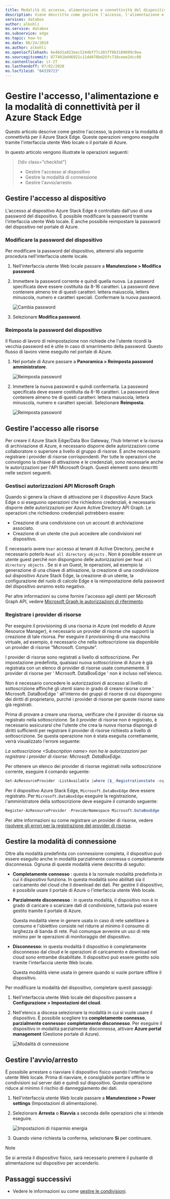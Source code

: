 ```yaml
---
title: Modalità di accesso, alimentazione e connettività del dispositivo Azure Stack Edge | Microsoft Docs
description: Viene descritto come gestire l'accesso, l'alimentazione e la modalità di connettività per il dispositivo Azure Stack Edge che consente di trasferire i dati in Azure
services: databox
author: alkohli
ms.service: databox
ms.subservice: edge
ms.topic: how-to
ms.date: 06/24/2019
ms.author: alkohli
ms.openlocfilehash: 6e46d1a923eec5244bf77c201ff0b3189699c9ea
ms.sourcegitcommit: 877491bd46921c11dd478bd25fc718ceee2dcc08
ms.contentlocale: it-IT
ms.lasthandoff: 07/02/2020
ms.locfileid: "84339723"
---
```

# <a name="manage-access-power-and-connectivity-mode-for-your-azure-stack-edge"></a>Gestire l'accesso, l'alimentazione e la modalità di connettività per il Azure Stack Edge

Questo articolo descrive come gestire l'accesso, la potenza e la modalità di connettività per il Azure Stack Edge. Queste operazioni vengono eseguite tramite l'interfaccia utente Web locale o il portale di Azure.

In questo articolo vengono illustrate le operazioni seguenti:

> [!div class="checklist"]
> * Gestire l'accesso al dispositivo
> * Gestire la modalità di connessione
> * Gestire l'avvio/arresto


## <a name="manage-device-access"></a>Gestire l'accesso al dispositivo

L'accesso al dispositivo Azure Stack Edge è controllato dall'uso di una password del dispositivo. È possibile modificare la password tramite l'interfaccia utente Web locale. È anche possibile reimpostare la password del dispositivo nel portale di Azure.

### <a name="change-device-password"></a>Modificare la password del dispositivo

Per modificare la password del dispositivo, attenersi alla seguente procedura nell'interfaccia utente locale.

1. Nell'interfaccia utente Web locale passare a **Manutenzione > Modifica password**.
2. Immettere la password corrente e quindi quella nuova. La password specificata deve essere costituita da 8-16 caratteri. La password deve contenere almeno tre di questi caratteri: lettera maiuscola, lettera minuscola, numero e caratteri speciali. Confermare la nuova password.

    ![Cambia password](media/azure-stack-edge-manage-access-power-connectivity-mode/change-password-1.png)

3. Selezionare **Modifica password**.
 
### <a name="reset-device-password"></a>Reimposta la password del dispositivo

Il flusso di lavoro di reimpostazione non richiede che l'utente ricordi la vecchia password ed è utile in caso di smarrimento della password. Questo flusso di lavoro viene eseguito nel portale di Azure.

1. Nel portale di Azure passare a **Panoramica > Reimposta password amministratore**.

    ![Reimposta password](media/azure-stack-edge-manage-access-power-connectivity-mode/reset-password-1.png)


2. Immettere la nuova password e quindi confermarla. La password specificata deve essere costituita da 8-16 caratteri. La password deve contenere almeno tre di questi caratteri: lettera maiuscola, lettera minuscola, numero e caratteri speciali. Selezionare **Reimposta**.

    ![Reimposta password](media/azure-stack-edge-manage-access-power-connectivity-mode/reset-password-2.png)

## <a name="manage-resource-access"></a>Gestire l'accesso alle risorse

Per creare il Azure Stack Edge/Data Box Gateway, l'hub Internet e la risorsa di archiviazione di Azure, è necessario disporre delle autorizzazioni come collaboratore o superiore a livello di gruppo di risorse. È anche necessario registrare i provider di risorse corrispondenti. Per tutte le operazioni che coinvolgono la chiave di attivazione e le credenziali, sono necessarie anche le autorizzazioni per l'API Microsoft Graph. Questi elementi sono descritti nelle sezioni seguenti. 

### <a name="manage-microsoft-graph-api-permissions"></a>Gestisci autorizzazioni API Microsoft Graph

Quando si genera la chiave di attivazione per il dispositivo Azure Stack Edge o si eseguono operazioni che richiedono credenziali, è necessario disporre delle autorizzazioni per Azure Active Directory API Graph. Le operazioni che richiedono credenziali potrebbero essere:

-  Creazione di una condivisione con un account di archiviazione associato.
-  Creazione di un utente che può accedere alle condivisioni nel dispositivo.

È necessario avere `User` accesso al tenant di Active Directory, perché è necessario poterlo `Read all directory objects` . Non è possibile essere un utente guest perché non dispongono delle autorizzazioni per `Read all directory objects` . Se si è un Guest, le operazioni, ad esempio la generazione di una chiave di attivazione, la creazione di una condivisione sul dispositivo Azure Stack Edge, la creazione di un utente, la configurazione del ruolo di calcolo Edge e la reimpostazione della password del dispositivo avranno esito negativo.

Per altre informazioni su come fornire l'accesso agli utenti per Microsoft Graph API, vedere [Microsoft Graph le autorizzazioni di riferimento](https://docs.microsoft.com/graph/permissions-reference).

### <a name="register-resource-providers"></a>Registrare i provider di risorse

Per eseguire il provisioning di una risorsa in Azure (nel modello di Azure Resource Manager), è necessario un provider di risorse che supporti la creazione di tale risorsa. Per eseguire il provisioning di una macchina virtuale, ad esempio, è necessario che nella sottoscrizione sia disponibile un provider di risorse "Microsoft. Compute".
 
I provider di risorse sono registrati a livello di sottoscrizione. Per impostazione predefinita, qualsiasi nuova sottoscrizione di Azure è già registrata con un elenco di provider di risorse usate comunemente. Il provider di risorse per ' Microsoft. DataBoxEdge ' non è incluso nell'elenco.

Non è necessario concedere le autorizzazioni di accesso al livello di sottoscrizione affinché gli utenti siano in grado di creare risorse come ' Microsoft. DataBoxEdge ' all'interno dei gruppi di risorse di cui dispongono dei diritti di proprietario, purché i provider di risorse per queste risorse siano già registrati.

Prima di provare a creare una risorsa, verificare che il provider di risorse sia registrato nella sottoscrizione. Se il provider di risorse non è registrato, è necessario assicurarsi che l'utente che crea la nuova risorsa disponga di diritti sufficienti per registrare il provider di risorse richiesto a livello di sottoscrizione. Se questa operazione non è stata eseguita correttamente, verrà visualizzato l'errore seguente:

*La sottoscrizione \<Subscription name> non ha le autorizzazioni per registrare i provider di risorse: Microsoft. DataBoxEdge.*


Per ottenere un elenco dei provider di risorse registrati nella sottoscrizione corrente, eseguire il comando seguente:

```PowerShell
Get-AzResourceProvider -ListAvailable |where {$_.Registrationstate -eq "Registered"}
```

Per il dispositivo Azure Stack Edge, `Microsoft.DataBoxEdge` deve essere registrato. Per `Microsoft.DataBoxEdge` eseguire la registrazione, l'amministratore della sottoscrizione deve eseguire il comando seguente:

```PowerShell
Register-AzResourceProvider -ProviderNamespace Microsoft.DataBoxEdge
```

Per altre informazioni su come registrare un provider di risorse, vedere [risolvere gli errori per la registrazione del provider di risorse](https://docs.microsoft.com/azure/azure-resource-manager/resource-manager-register-provider-errors).

## <a name="manage-connectivity-mode"></a>Gestire la modalità di connessione

Oltre alla modalità predefinita con connessione completa, il dispositivo può essere eseguito anche in modalità parzialmente connessa o completamente disconnessa. Ognuna di queste modalità viene descritta di seguito:

- **Completamente connesso** : questa è la normale modalità predefinita in cui il dispositivo funziona. In questa modalità sono abilitati sia il caricamento del cloud che il download dei dati. Per gestire il dispositivo, è possibile usare il portale di Azure o l'interfaccia utente Web locale.

- **Parzialmente disconnesso** : in questa modalità, il dispositivo non è in grado di caricare o scaricare dati di condivisione, tuttavia può essere gestito tramite il portale di Azure.

    Questa modalità viene in genere usata in caso di rete satellitare a consumo e l'obiettivo consiste nel ridurre al minimo il consumo di larghezza di banda di rete. Può comunque avvenire un uso di rete minimo per le operazioni di monitoraggio del dispositivo.

- **Disconnesso**: in questa modalità il dispositivo è completamente disconnesso dal cloud e le operazioni di caricamento e download nel cloud sono entrambe disabilitate. Il dispositivo può essere gestito solo tramite l'interfaccia utente Web locale.

    Questa modalità viene usata in genere quando si vuole portare offline il dispositivo.

Per modificare la modalità del dispositivo, completare questi passaggi:

1. Nell'interfaccia utente Web locale del dispositivo passare a **Configurazione > Impostazioni del cloud**.
2. Nell'elenco a discesa selezionare la modalità in cui si vuole usare il dispositivo. È possibile scegliere tra **completamente connesso**, **parzialmente connesso**e **completamente disconnesso**. Per eseguire il dispositivo in modalità parzialmente disconnessa, attivare **Azure portal management** (Gestione portale di Azure).

    ![Modalità di connessione](media/azure-stack-edge-manage-access-power-connectivity-mode/connectivity-mode.png)
 
## <a name="manage-power"></a>Gestire l'avvio/arresto

È possibile arrestare o riavviare il dispositivo fisico usando l'interfaccia utente Web locale. Prima di riavviare, è consigliabile portare offline le condivisioni sul server dati e quindi sul dispositivo. Questa operazione riduce al minimo il rischio di danneggiamento dei dati.

1. Nell'interfaccia utente Web locale passare a **Manutenzione > Power settings** (Impostazioni di alimentazione).
2. Selezionare **Arresta** o **Riavvia** a seconda delle operazioni che si intende eseguire.

    ![Impostazioni di risparmio energia](media/azure-stack-edge-manage-access-power-connectivity-mode/shut-down-restart-1.png)

3. Quando viene richiesta la conferma, selezionare **Sì** per continuare.

> [!NOTE]
> Se si arresta il dispositivo fisico, sarà necessario premere il pulsante di alimentazione sul dispositivo per accenderlo.

## <a name="next-steps"></a>Passaggi successivi

- Vedere le informazioni su come [gestire le condivisioni](azure-stack-edge-manage-shares.md).
